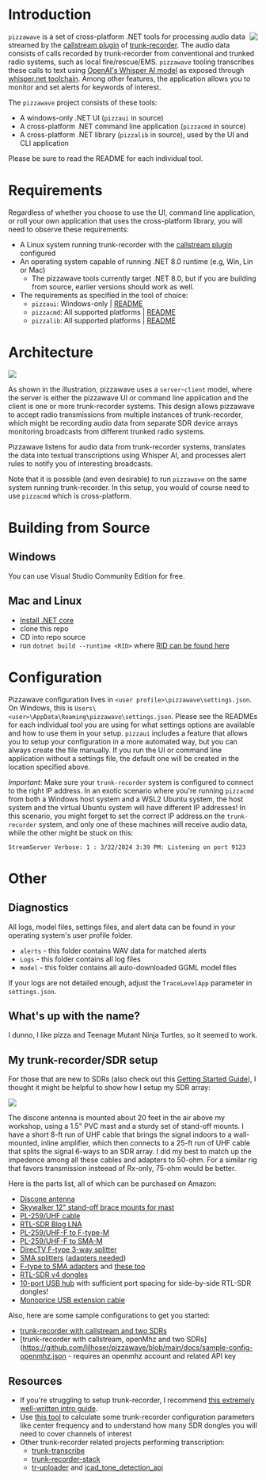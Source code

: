 
# Introduction
<img align="right" src="http://github.com/lilhoser/pizzawave/raw/main/docs/logo-med.png"> `pizzawave` is a set of cross-platform .NET tools for processing audio data streamed by the [callstream plugin](https://github.com/lilhoser/callstream) of [trunk-recorder](https://github.com/robotastic/trunk-recorder). The audio data consists of calls recorded by trunk-recorder from conventional and trunked radio systems, such as local fire/rescue/EMS. `pizzawave` tooling transcribes these calls to text using [OpenAI's Whisper AI model](https://openai.com/research/whisper) as exposed through [whisper.net toolchain](https://github.com/sandrohanea/whisper.net). Among other features, the application allows you to monitor and set alerts for keywords of interest.

The `pizzawave` project consists of these tools:
* A windows-only .NET UI (`pizzaui` in source)
* A cross-platform .NET command line application (`pizzacmd` in source)
* A cross-platform .NET library (`pizzalib` in source), used by the UI and CLI application

Please be sure to read the README for each individual tool.

# Requirements

Regardless of whether you choose to use the UI, command line application, or roll your own application that uses the cross-platform library, you will need to observe these requirements:

* A Linux system running trunk-recorder with the [callstream plugin](https://github.com/lilhoser/callstream) configured
* An operating system capable of running .NET 8.0 runtime (e.g, Win, Lin or Mac)
    * The pizzawave tools currently target .NET 8.0, but if you are building from source, earlier versions should work as well.
* The requirements as specified in the tool of choice:
    * `pizzaui`: Windows-only | [README](https://github.com/lilhoser/pizzawave/tree/main/pizzaui)
    * `pizzacmd`: All supported platforms | [README](https://github.com/lilhoser/pizzawave/tree/main/pizzacmd)
    * `pizzalib`: All supported platforms | [README](https://github.com/lilhoser/pizzawave/tree/main/pizzalib)

# Architecture

<img align="center" src="http://github.com/lilhoser/pizzawave/raw/main/docs/pizzawave-architecture.png"> <P> As shown in the illustration, pizzawave uses a `server`-`client` model, where the server is either the pizzawave UI or command line application and the client is one or more trunk-recorder systems. This design allows pizzawave to accept radio transmissions from multiple instances of trunk-recorder, which might be recording audio data from separate SDR device arrays monitoring broadcasts from different trunked radio systems.

Pizzawave listens for audio data from trunk-recorder systems, translates the data into textual transcriptions using Whisper AI, and processes alert rules to notify you of interesting broadcasts.

Note that it is possible (and even desirable) to run `pizzawave` on the same system running trunk-recorder. In this setup, you would of course need to use `pizzacmd` which is cross-platform.

# Building from Source

## Windows
You can use Visual Studio Community Edition for free.

## Mac and Linux

* [Install .NET core](https://learn.microsoft.com/en-us/dotnet/core/install/)
* clone this repo
* CD into repo source
* run `dotnet build --runtime <RID>` where [RID can be found here](https://learn.microsoft.com/en-us/dotnet/core/rid-catalog)

# Configuration

Pizzawave configuration lives in `<user profile>\pizzawave\settings.json`. On Windows, this is `Users\<user>\AppData\Roaming\pizzawave\settings.json`. Please see the READMEs for each individual tool you are using for what settings options are available and how to use them in your setup. `pizzaui` includes a feature that allows you to setup your configuration in a more automated way, but you can always create the file manually. If you run the UI or command line application without a settings file, the default one will be created in the location specified above.

_Important_: Make sure your `trunk-recorder` system is configured to connect to the right IP address. In an exotic scenario where you're running `pizzacmd` from both a Windows host system and a WSL2 Ubuntu system, the host system and the virtual Ubuntu system will have different IP addresses! In this scenario, you might forget to set the correct IP address on the `trunk-recorder` system, and only one of these machines will receive audio data, while the other might be stuck on this:

```
StreamServer Verbose: 1 : 3/22/2024 3:39 PM: Listening on port 9123
```

# Other

## Diagnostics

All logs, model files, settings files, and alert data can be found in your operating system's user profile folder.
* `alerts` - this folder contains WAV data for matched alerts
* `Logs` - this folder contains all log files
* `model` - this folder contains all auto-downloaded GGML model files

If your logs are not detailed enough, adjust the `TraceLevelApp` parameter in `settings.json`.

## What's up with the name?
I dunno, I like pizza and Teenage Mutant Ninja Turtles, so it seemed to work.

## My trunk-recorder/SDR setup

For those that are new to SDRs (also check out this [Getting Started Guide](https://github.com/lilhoser/pizzawave/blob/main/docs/getting_started_with_sdrs.md)), I thought it might be helpful to show how I setup my SDR array: <P> <img align="center" src="http://github.com/lilhoser/pizzawave/raw/main/docs/rtlsdr-setup.png">

The discone antenna is mounted about 20 feet in the air above my workshop, using a 1.5" PVC mast and a sturdy set of stand-off mounts. I have a short 8-ft run of UHF cable that brings the signal indoors to a wall-mounted, inline amplifier, which then connects to a 25-ft run of UHF cable that splits the signal 6-ways to an SDR array. I did my best to match up the impedence among all these cables and adapters to 50-ohm. For a similar rig that favors transmission insteead of Rx-only, 75-ohm would be better.

Here is the parts list, all of which can be purchased on Amazon:
* [Discone antenna](https://www.amazon.com/dp/B00QVPGKHU)
* [Skywalker 12" stand-off brace mounts for mast](https://www.amazon.com/dp/B008USJ1CW)
* [PL-259/UHF cable](https://www.amazon.com/dp/B08F74ZJ8B)
* [RTL-SDR Blog LNA](https://www.amazon.com/dp/B07G14Q6XX)
* [PL-259/UHF-F to F-type-M](https://www.amazon.com/dp/B0C36VGYKZ)
* [PL-259/UHF-F to SMA-M](https://www.amazon.com/dp/B00CVQOOAI)
* [DirecTV F-type 3-way splitter](https://www.amazon.com/dp/B00BW60R68)
* [SMA splitters](https://www.amazon.com/dp/B091DQ3HGZ) ([adapters needed](https://www.amazon.com/dp/B07FDHBS19))
* [F-type to SMA adapters](https://www.amazon.com/dp/B0814BQHJN) and [these too](https://www.amazon.com/dp/B09KB9RM6Q)
* [RTL-SDR v4 dongles](https://www.amazon.com/dp/B0CD745394)
* [10-port USB hub](https://www.amazon.com/dp/B098KZMR4J) with sufficient port spacing for side-by-side RTL-SDR dongles!
* [Monoprice USB extension cable](https://www.amazon.com/dp/B00AA0U08M)

Also, here are some sample configurations to get you started:
* [trunk-recorder with callstream and two SDRs](https://github.com/lilhoser/pizzawave/blob/main/docs/sample-config-callstream.json)
* [trunk-recorder with callstream, openMhz and two SDRs](https://github.com/lilhoser/pizzawave/blob/main/docs/sample-config-openmhz.json - requires an openmhz account and related API key

## Resources

* If you're struggling to setup trunk-recorder, I recommend [this extremely well-written intro guide](https://www.andrewmohawk.com/2020/06/12/trunked-radio-a-guide/).
* Use [this tool](https://alertapi.alertpage.net/sdr/) to calculate some trunk-recorder configuration parameters like center frequency and to understand how many SDR dongles you will need to cover channels of interest
* Other trunk-recorder related projects performing transcription:
    * [trunk-transcribe](https://github.com/CrimeIsDown/trunk-transcribe)
    * [trunk-recorder-stack](https://github.com/ge0metrix/trunk-recorder-stack)
    * [tr-uploader](https://github.com/TheGreatCodeholio/icad_tr_uploader) and [icad_tone_detection_api](https://github.com/TheGreatCodeholio/icad_tone_detection_api)